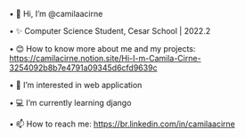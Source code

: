 • 👋 Hi, I’m @camilaacirne

• ✨ Computer Science Student, Cesar School | 2022.2

• 😊 How to know more about me and my projects: https://camilacirne.notion.site/Hi-I-m-Camila-Cirne-3254092b8b7e4791a09345d6cfd9639c

• 👀 I’m interested in web application

• 💻 I’m currently learning django

• 📫 How to reach me: https://br.linkedin.com/in/camilaacirne



